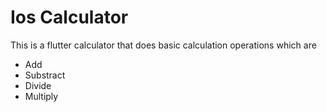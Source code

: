 # Ios Calculator

This is a flutter calculator that does basic calculation operations which are
- Add
- Substract 
- Divide 
- Multiply

